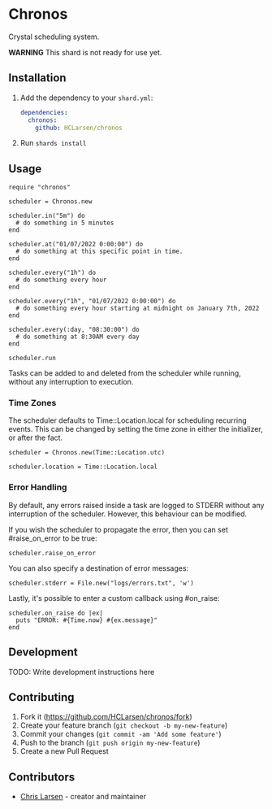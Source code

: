 # Chronos

Crystal scheduling system.

**WARNING** This shard is not ready for use yet.

## Installation

1. Add the dependency to your `shard.yml`:

   ```yaml
   dependencies:
     chronos:
       github: HCLarsen/chronos
   ```

2. Run `shards install`

## Usage

```crystal
require "chronos"

scheduler = Chronos.new

scheduler.in("5m") do
  # do something in 5 minutes
end

scheduler.at("01/07/2022 0:00:00") do
  # do something at this specific point in time.
end

scheduler.every("1h") do
  # do something every hour
end

scheduler.every("1h", "01/07/2022 0:00:00") do
  # do something every hour starting at midnight on January 7th, 2022
end

scheduler.every(:day, "08:30:00") do
  # do something at 8:30AM every day
end

scheduler.run
```

Tasks can be added to and deleted from the scheduler while running, without any interruption to execution.

### Time Zones

The scheduler defaults to Time::Location.local for scheduling recurring events. This can be changed by setting the time zone in either the initializer, or after the fact.

```crystal
scheduler = Chronos.new(Time::Location.utc)

scheduler.location = Time::Location.local
```

### Error Handling

By default, any errors raised inside a task are logged to STDERR without any interruption of the scheduler. However, this behaviour can be modified.

If you wish the scheduler to propagate the error, then you can set #raise_on_error to be true:

```crystal
scheduler.raise_on_error
```

You can also specify a destination of error messages:

```crystal
scheduler.stderr = File.new("logs/errors.txt", 'w')
```

Lastly, it's possible to enter a custom callback using #on_raise:

```crystal
scheduler.on_raise do |ex|
  puts "ERROR: #{Time.now} #{ex.message}"
end
```

## Development

TODO: Write development instructions here

## Contributing

1. Fork it (<https://github.com/HCLarsen/chronos/fork>)
2. Create your feature branch (`git checkout -b my-new-feature`)
3. Commit your changes (`git commit -am 'Add some feature'`)
4. Push to the branch (`git push origin my-new-feature`)
5. Create a new Pull Request

## Contributors

- [Chris Larsen](https://github.com/HCLarsen) - creator and maintainer
